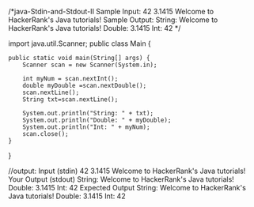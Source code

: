 /*java-Stdin-and-Stdout-II
Sample Input:
42
3.1415
Welcome to HackerRank's Java tutorials!
Sample Output:
String: Welcome to HackerRank's Java tutorials!
Double: 3.1415
Int: 42
*/

import java.util.Scanner;
public class Main {

    public static void main(String[] args) {
        Scanner scan = new Scanner(System.in);
       
        int myNum = scan.nextInt();
        double myDouble =scan.nextDouble();
        scan.nextLine(); 
        String txt=scan.nextLine();
        
        System.out.println("String: " + txt);
        System.out.println("Double: " + myDouble);
        System.out.println("Int: " + myNum);
        scan.close();
    }
}

//output:
Input (stdin)
42
3.1415
Welcome to HackerRank's Java tutorials!
Your Output (stdout)
String: Welcome to HackerRank's Java tutorials!
Double: 3.1415
Int: 42
Expected Output
String: Welcome to HackerRank's Java tutorials!
Double: 3.1415
Int: 42
